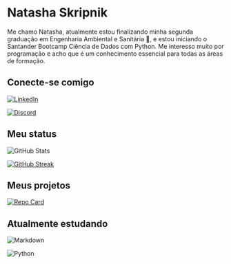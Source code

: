 # Natasha Skripnik

Me chamo Natasha, atualmente estou finalizando minha segunda graduação em Engenharia Ambiental e Sanitária 🌳, e estou iniciando o Santander Bootcamp Ciência de Dados com Python. Me interesso muito por programação e acho que é um conhecimento essencial para todas as áreas de formação.

## Conecte-se comigo
[![LinkedIn](https://img.shields.io/badge/LinkedIn-000?style=for-the-badge&logo=linkedin&logoColor=0E76A8)](https://www.linkedin.com/in/natasha-neves-skripnik-974010193/) 

[![Discord](https://img.shields.io/badge/Discord-000?style=for-the-badge&logo=discord)](https://www.discord.com/in/natashanskr/)




## Meu status
![GitHub Stats](https://github-readme-stats.vercel.app/api?username=natashanskr&theme=transparent&bg_color=000&border_color=30A3DC&show_icons=true&icon_color=30A3DC&title_color=E94D5F&text_color=FFF)

[![GitHub Streak](https://streak-stats.demolab.com/?user=natashanskr&theme=bear&background=000&border=30A3DC&dates=FFF)](https://git.io/streak-stats)



## Meus projetos

[![Repo Card](https://github-readme-stats.vercel.app/api/pin/?username=natashanskr&repo=dio-lab-open-source&bg_color=000&border_color=30A3DC&show_icons=true&icon_color=30A3DC&title_color=E94D5F&text_color=FFF)](https://github.com/natashanskr/dio-lab-open-source)



## Atualmente estudando

![Markdown](https://img.shields.io/badge/Markdown-000?style=for-the-badge&logo=markdown)

![Python](https://img.shields.io/badge/Python-000?style=for-the-badge&logo=python)